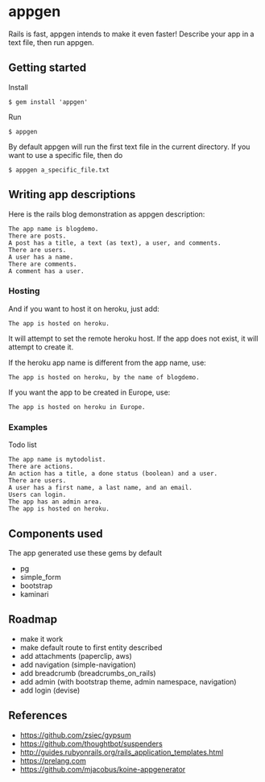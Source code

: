 # appgen

Rails is fast, appgen intends to make it even faster!
Describe your app in a text file, then run appgen.

## Getting started

Install

    $ gem install 'appgen'

Run

    $ appgen

By default appgen will run the first text file in the current directory.
If you want to use a specific file, then do 

    $ appgen a_specific_file.txt

## Writing app descriptions

Here is the rails blog demonstration as appgen description:

    The app name is blogdemo.
    There are posts.
    A post has a title, a text (as text), a user, and comments.
    There are users.
    A user has a name.
    There are comments.
    A comment has a user.

### Hosting

And if you want to host it on heroku, just add:

    The app is hosted on heroku.

It will attempt to set the remote heroku host.
If the app does not exist, it will attempt to create it.

If the heroku app name is different from the app name, use:

    The app is hosted on heroku, by the name of blogdemo.

If you want the app to be created in Europe, use:

    The app is hosted on heroku in Europe.

### Examples

Todo list
    
    The app name is mytodolist.
    There are actions.
    An action has a title, a done status (boolean) and a user.
    There are users.
    A user has a first name, a last name, and an email.
    Users can login.
    The app has an admin area.
    The app is hosted on heroku.

## Components used

The app generated use these gems by default
- pg 
- simple_form
- bootstrap
- kaminari

## Roadmap
- make it work
- make default route to first entity described
- add attachments (paperclip, aws)
- add navigation (simple-navigation)
- add breadcrumb (breadcrumbs_on_rails)
- add admin (with bootstrap theme, admin namespace, navigation)
- add login (devise)

## References
- https://github.com/zsiec/gypsum
- https://github.com/thoughtbot/suspenders
- http://guides.rubyonrails.org/rails_application_templates.html
- https://prelang.com
- https://github.com/mjacobus/koine-appgenerator
